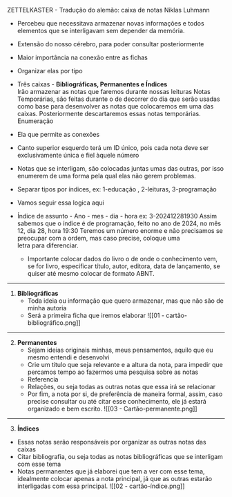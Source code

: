 ZETTELKASTER - Tradução do alemão: caixa de notas
Niklas Luhmann

- Percebeu que necessitava armazenar novas informações e todos elementos que se interligavam sem depender da memória. 
- Extensão do nosso cérebro, para poder consultar posteriormente
- Maior importância na conexão entre as fichas
- Organizar elas por tipo

- Três caixas  - **Bibliográficas, Permanentes e Índices**	 
Irão armazenar as notas que faremos durante nossas leituras
Notas Temporárias, são feitas durante o de decorrer do dia que serão usadas como base para desenvolver as notas que colocaremos em uma das caixas. Posteriormente descartaremos essas notas temporárias.
Enumeração 
- Ela que permite as conexões 

- Canto superior esquerdo terá um ID único, pois cada nota deve ser exclusivamente única e fiel àquele número

- Notas que se interligam, são colocadas juntas umas das outras, por isso enumerem de uma forma pela qual  elas não gerem problemas.

- Separar tipos por índices, ex: 1-educação , 2-leituras, 3-programação

- Vamos seguir essa logica aqui 
- Índice de assunto - Ano - mes - dia - hora
		ex: 3-202412281930
		Assim sabemos que o índice é de programação, feito no ano de 2024, no mês 12, dia 28, hora 19:30
		Teremos um número enorme e não precisamos se preocupar com a ordem, mas caso precise, coloque uma 	
		letra para diferenciar. 
	- Importante colocar dados do livro o de onde o conhecimento vem, se for livro, especificar 	  título, autor, editora, data de lançamento, se quiser até mesmo colocar de formato ABNT.

--- 
1. **Bibliográficas** 
	- Toda ideia ou informação que quero armazenar, mas que não são de minha autoria	
	- Será a primeira ficha que iremos elaborar
	![[01 - cartão-bibliográfico.png]]
--- 
2. **Permanentes** 
	- Sejam ideias originais minhas, meus pensamentos, aquilo que eu mesmo entendi e  desenvolvi
	- Crie um título que seja relevante e a altura da nota, para impedir que percamos tempo ao fazermos uma pesquisa sobre as notas
	- Referencia
	- Relações, ou seja todas as outras notas que essa irá se relacionar
	- Por fim, a nota por si, de preferência de maneira formal, assim, caso precise consultar ou até citar esse conhecimento, ele já estará organizado e bem escrito.
	![[03 - Cartão-permanente.png]]
---
3. **Índices**
- Essas notas serão responsáveis por organizar as outras notas das caixas
- Citar bibliografia, ou seja todas as notas bibliográficas que se interligam com esse tema
- Notas permanentes que já elaborei que tem a ver com esse tema, idealmente colocar apenas a nota principal, já que as outras estarão interligadas com essa principal.
    ![[02 - cartão-índice.png]]